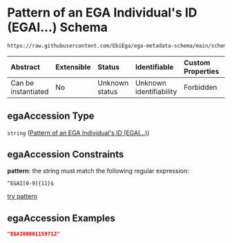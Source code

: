 # Pattern of an EGA Individual's ID (EGAI...) Schema

```txt
https://raw.githubusercontent.com/EbiEga/ega-metadata-schema/main/schemas/EGA.individual.json#/properties/objectId/allOf/1/properties/egaAccession
```



| Abstract            | Extensible | Status         | Identifiable            | Custom Properties | Additional Properties | Access Restrictions | Defined In                                                                           |
| :------------------ | :--------- | :------------- | :---------------------- | :---------------- | :-------------------- | :------------------ | :----------------------------------------------------------------------------------- |
| Can be instantiated | No         | Unknown status | Unknown identifiability | Forbidden         | Allowed               | none                | [EGA.individual.json\*](../../../schemas/EGA.individual.json "open original schema") |

## egaAccession Type

`string` ([Pattern of an EGA Individual's ID (EGAI...)](ega-12-definitions-pattern-of-an-ega-individuals-id-egai.md))

## egaAccession Constraints

**pattern**: the string must match the following regular expression:&#x20;

```regexp
^EGAI[0-9]{11}$
```

[try pattern](https://regexr.com/?expression=%5EEGAI%5B0-9%5D%7B11%7D%24 "try regular expression with regexr.com")

## egaAccession Examples

```json
"EGAI00001159712"
```

